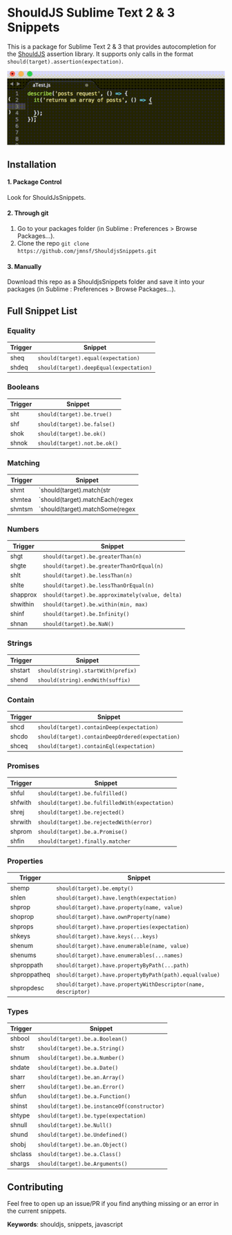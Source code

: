 # ShouldJS Sublime Text 2 & 3 Snippets

This is a package for Sublime Text 2 & 3 that provides autocompletion for the [ShouldJS](https://shouldjs.github.io/) assertion library. It supports only calls in the format `should(target).assertion(expectation)`.

![](/ShouldJsSnippets.gif)

## Installation

#### 1. Package Control

Look for ShouldJsSnippets.

#### 2. Through git

1. Go to your packages folder (in Sublime : Preferences > Browse Packages…).
2. Clone the repo `git clone https://github.com/jmnsf/ShouldjsSnippets.git`

#### 3. Manually

Download this repo as a ShouldjsSnippets folder and save it into your packages (in Sublime : Preferences > Browse Packages…).

## Full Snippet List

### Equality

|**Trigger**|**Snippet**                            |
|-----------|---------------------------------------|
|sheq       |`should(target).equal(expectation)`    |
|shdeq      |`should(target).deepEqual(expectation)`|

### Booleans

|**Trigger**|**Snippet**                  |
|-----------|-----------------------------|
|sht        |`should(target).be.true()`   |
|shf        |`should(target).be.false()`  |
|shok       |`should(target).be.ok()`     |
|shnok      |`should(target).not.be.ok()` |

### Matching

|**Trigger**|**Snippet**                                 |
|-----------|--------------------------------------------|
|shmt       |`should(target).match(str|regex|obj|fun)`   |
|shmtea     |`should(target).matchEach(regex|fun)`       |
|shmtsm     |`should(target).matchSome(regex|fun)`       |

### Numbers

|**Trigger**|**Snippet**                                    |
|-----------|-----------------------------------------------|
|shgt       |`should(target).be.greaterThan(n)`             |
|shgte      |`should(target).be.greaterThanOrEqual(n)`      |
|shlt       |`should(target).be.lessThan(n)`                |
|shlte      |`should(target).be.lessThanOrEqual(n)`         |
|shapprox   |`should(target).be.approximately(value, delta)`|
|shwithin   |`should(target).be.within(min, max)`           |
|shinf      |`should(target).be.Infinity()`                 |
|shnan      |`should(target).be.NaN()`                      |

### Strings

|**Trigger**|**Snippet**                        |
|-----------|-----------------------------------|
|shstart    |`should(string).startWith(prefix)` |
|shend      |`should(string).endWith(suffix)`   |

### Contain

|**Trigger**|**Snippet**                                     |
|-----------|------------------------------------------------|
|shcd       |`should(target).containDeep(expectation)`       |
|shcdo      |`should(target).containDeepOrdered(expectation)`|
|shceq      |`should(target).containEql(expectation)`        |

### Promises

|**Trigger**|**Snippet**                                    |
|-----------|-----------------------------------------------|
|shful      |`should(target).be.fulfilled()`                |
|shfwith    |`should(target).be.fulfilledWith(expectation)` |
|shrej      |`should(target).be.rejected()`                 |
|shrwith    |`should(target).be.rejectedWith(error)`        |
|shprom     |`should(target).be.a.Promise()`                |
|shfin      |`should(target).finally.matcher`               |

### Properties

|**Trigger** |**Snippet**                                                   |
|------------|--------------------------------------------------------------|
|shemp       |`should(target).be.empty()`                                   |
|shlen       |`should(target).have.length(expectation)`                     |
|shprop      |`should(target).have.property(name, value)`                   |
|shoprop     |`should(target).have.ownProperty(name)`                       |
|shprops     |`should(target).have.properties(expectation)`                 |
|shkeys      |`should(target).have.keys(...keys)`                           |
|shenum      |`should(target).have.enumerable(name, value)`                 |
|shenums     |`should(target).have.enumerables(...names)`                   |
|shproppath  |`should(target).have.propertyByPath(...path)`                 |
|shproppatheq|`should(target).have.propertyByPath(path).equal(value)`       |
|shpropdesc  |`should(target).have.propertyWithDescriptor(name, descriptor)`|

### Types

|**Trigger** |**Snippet**                                 |
|------------|--------------------------------------------|
|shbool      |`should(target).be.a.Boolean()`             |
|shstr       |`should(target).be.a.String()`              |
|shnum       |`should(target).be.a.Number()`              |
|shdate      |`should(target).be.a.Date()`                |
|sharr       |`should(target).be.an.Array()`              |
|sherr       |`should(target).be.an.Error()`              |
|shfun       |`should(target).be.a.Function()`            |
|shinst      |`should(target).be.instanceOf(constructor)` |
|shtype      |`should(target).be.type(expectation)`       |
|shnull      |`should(target).be.Null()`                  |
|shund       |`should(target).be.Undefined()`             |
|shobj       |`should(target).be.an.Object()`             |
|shclass     |`should(target).be.a.Class()`               |
|shargs      |`should(target).be.Arguments()`             |

## Contributing

Feel free to open up an issue/PR if you find anything missing or an error in the current snippets.

**Keywords**: shouldjs, snippets, javascript
